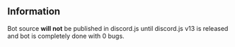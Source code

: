 ## Information

Bot source __will not__ be published in discord.js until discord.js v13 is released and bot is completely done with 0 bugs.
